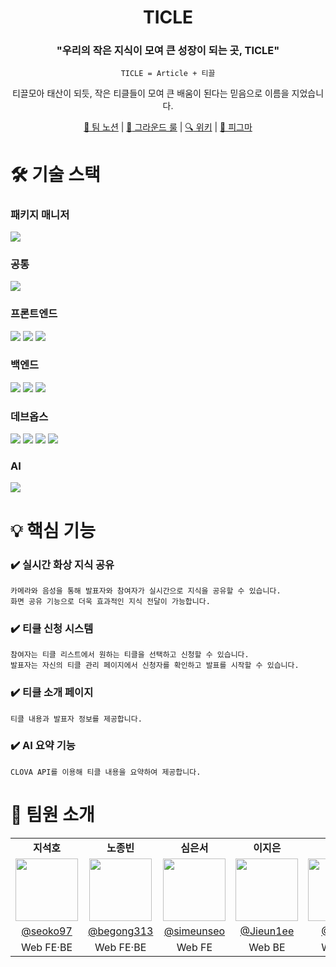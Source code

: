 <div align='center'>

# TICLE

### "우리의 작은 지식이 모여 큰 성장이 되는 곳, TICLE"

`TICLE = Article + 티끌`

티끌모아 태산이 되듯,
작은 티클들이 모여 큰 배움이 된다는 믿음으로 이름을 지었습니다.

[:ledger: 팀 노션](https://rain-spatula-0a1.notion.site/12ae944ce960809eaf09e494ae58b73d?v=1b9cf2c65c7c4abd90a58ec5405973df&pvs=4) | [:busts_in_silhouette: 그라운드 룰](https://github.com/boostcampwm-2024/web21-boostproject/wiki/%EA%B7%B8%EB%9D%BC%EC%9A%B4%EB%93%9C%EB%A3%B0) | [:mag: 위키](https://github.com/boostcampwm-2024/web21-boostproject/wiki) | [🎨 피그마](https://www.figma.com/board/soBcz1zqqOf8ANcBqWidTg/%EC%99%80%EC%9D%B4%EC%96%B4-%ED%94%84%EB%A0%88%EC%9E%84?node-id=0-1&t=B94Trp1LBfsoQLgn-1)

</div>

# 🛠️ 기술 스택

### 패키지 매니저

<div>
  <img src="https://img.shields.io/badge/pnpm-F69220?style=for-the-badge&logo=pnpm&logoColor=white">
</div>

### 공통

<div>
<img src="https://img.shields.io/badge/typescript-3178C6?style=for-the-badge&logo=typescript&logoColor=white">
</div>

### 프론트엔드

<div>
<img src="https://img.shields.io/badge/react-61DAFB?style=for-the-badge&logo=react&logoColor=white">
<img src="https://img.shields.io/badge/tailwindcss-06B6D4?style=for-the-badge&logo=tailwindcss&logoColor=white">
<img src="https://img.shields.io/badge/reactquery-FF4154?style=for-the-badge&logo=reactquery&logoColor=white">
</div>

### 백엔드

<div>
<img src="https://img.shields.io/badge/nestjs-E0234E?style=for-the-badge&logo=nestjs&logoColor=white">
<img src="https://img.shields.io/badge/mysql-4479A1?style=for-the-badge&logo=mysql&logoColor=white">
<img src="https://img.shields.io/badge/redis-FF4438?style=for-the-badge&logo=redis&logoColor=white">
</div>

### 데브옵스

<div>
<img src="https://img.shields.io/badge/naver-03C75A?style=for-the-badge&logo=naver&logoColor=white">
<img src="https://img.shields.io/badge/githubactions-FF4438?style=for-the-badge&logo=githubactions&logoColor=white">
<img src="https://img.shields.io/badge/turborepo-EF4444?style=for-the-badge&logo=turborepo&logoColor=white">
<img src="https://img.shields.io/badge/docker-2496ED?style=for-the-badge&logo=docker&logoColor=white">
</div>

### AI

<div>
<img src="https://img.shields.io/badge/naver-03C75A?style=for-the-badge&logo=naver&logoColor=white">
</div>

# 💡 핵심 기능

### **✔️ 실시간 화상 지식 공유**

    카메라와 음성을 통해 발표자와 참여자가 실시간으로 지식을 공유할 수 있습니다.
    화면 공유 기능으로 더욱 효과적인 지식 전달이 가능합니다.

### **✔️ 티클 신청 시스템**

    참여자는 티클 리스트에서 원하는 티클을 선택하고 신청할 수 있습니다.
    발표자는 자신의 티클 관리 페이지에서 신청자를 확인하고 발표를 시작할 수 있습니다.

### **✔️ 티클 소개 페이지**

    티클 내용과 발표자 정보를 제공합니다.

### **✔️ AI 요약 기능**

    CLOVA API를 이용해 티클 내용을 요약하여 제공합니다.

# 👋 팀원 소개

<table width="100%">
<tr>
    <td width="20%" align="center"><b>지석호</b></td>
    <td width="20%" align="center"><b>노종빈</b></td>
    <td width="20%" align="center"><b>심은서</b></td>
    <td width="20%" align="center"><b>이지은</b></td>
    <td width="20%" align="center"><b>황성하</b></td>
</tr>
<tr>
    <td align="center"><img src="https://avatars.githubusercontent.com/u/60173534?v=4" width="100" height="100" /></td>
    <td align="center"><img src="https://avatars.githubusercontent.com/u/95959567?v=4" width="100" height="100" /></td>
    <td align="center"><img src="https://avatars.githubusercontent.com/u/55528304?v=4" width="100" height="100" /></td>
    <td align="center"><img src="https://avatars.githubusercontent.com/u/112913242?v=4" width="100" height="100" /></td>
    <td align="center"><img src="https://avatars.githubusercontent.com/u/58902013?v=4" width="100" height="100" /></td>
</tr>
<tr>
    <td align="center"><a href="https://github.com/seoko97">@seoko97</a></td>
    <td align="center"><a href="https://github.com/begong313">@begong313</a></td>
    <td align="center"><a href="https://github.com/simeunseo">@simeunseo</a></td>
    <td align="center"><a href="https://github.com/Jieun1ee">@Jieun1ee</a></td>
    <td align="center"><a href="https://github.com/Fixtar">@Fixtar</a></td>
</tr>
<tr>
    <td align="center">Web FE·BE</td>
    <td align="center">Web FE·BE</td>
    <td align="center">Web FE</td>
    <td align="center">Web BE</td>
    <td align="center">Web BE</td>
</tr>
</table>
